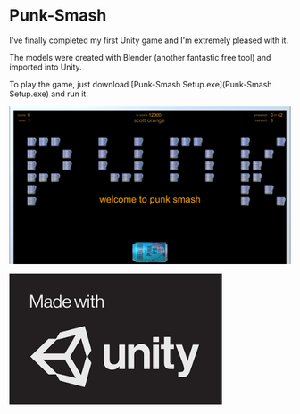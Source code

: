 # Punk-Smash
I've finally completed my first Unity game and I'm extremely pleased with it.

The models were created with Blender (another fantastic free tool) and imported into Unity.

To play the game, just download [Punk-Smash Setup.exe](Punk-Smash Setup.exe) and run it.

![Screenshot](Screenshot.png)

![UnityLogo](Unity-Logo.png)
